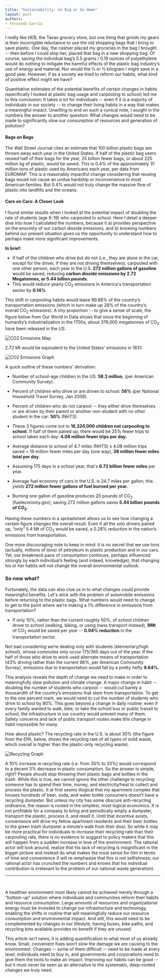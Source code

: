 ```yaml
---
title: "Sustainability: Go Big or Go Home"
layout: post
authors:
- Fernando Garcia
---
```


I really like HEB, the Texas grocery store, but one thing that grinds my gears is their incorrigible reluctance to use the old shopping bags that I bring to save plastic.
One day, the cashier placed my groceries in the bag I brought -- then before I could stop her, placed that bag in a new shopping bag.
Of course, saving the individual bag’s 5.5 grams / 0.19 ounces of polyethylene would do nothing to mitigate the harmful effects of the plastic bag industry’s use of energy and material.
Nor would the ⅓ or ½ kilogram I might save in a good year.
However, if as a society we tried to reform our habits, what kind of positive effect might we have?

Quantitative estimates of the potential benefits of certain changes in habits (specifically I looked at plastic bag usage and carpooling to school) led me to this conclusion:
It takes *a lot* for individuals -- even if it is a majority of individuals in our society -- to change their living habits in a way that makes a meaningful impact.
Unwilling to end on such a cynical note, I sought in the numbers the answer to another question:
What changes would need to be made to significantly slow our consumption of resources and generation of pollution?

#### Bags on Bags

The Wall Street Journal cites an estimate that 100 billion plastic bags are thrown away each year in the United States.
If half of the plastic bag users reused half of their bags for the year, 25 billion fewer bags, or about 225 million kg of plastic, would be saved.
This is 0.4% of the approximately 31 million tons of plastic used by Americans each year, per data from EUROMAP.
This is a reasonably impactful change considering that reusing bags would not cause an undue hardship or inconvenience to most American families.
But 0.4% would not truly change the massive flow of plastic into landfills and the oceans.

#### Cars on Cars: A Closer Look

I found similar results when I looked at the potential impact of doubling the rate of students (age 6-18) who carpooled to school.
Here I detail a deeper dive into how I calculated the numbers, because it a) provides perspective on the enormity of our carbon dioxide emissions, and b) knowing numbers behind our present situation gives us the opportunity to understand how to perhaps make more significant improvements.

**In brief**:

* If half of the children who drive but do not (i.e., they are alone in the car, except for the driver, if they are not driving themselves), carpooled with one other person, each year in the U.S.
**272 million gallons of gasoline** would be saved, reducing **carbon dioxide emissions by 2.72 Megatonnes, or 5.44 billion pounds**.
* This would reduce yearly CO<sub>2</sub> emissions in America's transportation sector by **0.14%**

This shift in carpooling habits would leave 99.86% of the country’s transportation emissions (which in turn make up 28% of the country’s overall CO<sub>2</sub> emissions).
A tiny proportion -- to give a sense of scale, the figure below from Our World in Data shows that since the beginning of humanity’s industrialization in the 1700s, about 376,000 megatonnes of CO<sub>2</sub> have been released in the US.

![CO2 Emissions Map](/images/Sustainability1.png)

2.72 Mt would be equivalent to the United States' emissions in 1831:

![CO2 Emissions Graph](/images/Sustainability2.png)

A quick outline of these numbers' derivation:

- Number of school-age children in the US: **58.3 million**, (per American Community Survey).

- Percent of children who drive or are driven to school: **56%** (per National Household Travel Survey, Jan 2008).

- Percent of children who do not carpool -- they either drive themselves  or are driven by their parent or another non-student with no other student in the car: **50%** (NHTS).

- These 3 figures come out to **16,324,000 children not carpooling to school.** If half of them paired up, there would be 25% fewer trips to school taken each day: **4.08 million fewer trips per day.**

- Average distance to school of 4.7 miles (NHTS) x 4.08 million trips saved = 19 million fewer
miles per day (one way), **38 million fewer miles total per day**.

- Assuming 175 days in a school year, that's **6.72 billion fewer miles** per year.

- Average fuel economy of cars in the U.S. is 24.7 miles per gallon; this yields **272 million fewer gallons of fuel burned per year.**

- Burning one gallon of gasoline produces 20 pounds of CO<sub>2</sub> (fueleconomy.gov), saving 272
million gallons saves **5.44 billion pounds of CO<sub>2</sub>.**


Having these numbers in a spreadsheet allows us to see how changing a certain figure changes the overall result.
Even if all the solo drivers paired up, “only” 5.4 Mt of CO<sub>2</sub> would be saved, a 0.28% reduction in the nation’s emissions from transportation.


One more discouraging note to keep in mind: it is no secret that we use tons (actually, millions of tons) of petroleum in plastic production and in our cars.
Yet, our breakneck pace of consumption continues, perhaps influenced strongly by each individual’s feeling (and indeed, knowledge), that changing his or her habits will not change the overall environmental outlook.

### So now what?

Fortunately, the data can also clue us in to what changes *could* provide meaningful benefits.
Let's stick with the problem of automobile emissions before returning to the plastic bags.
What numbers would need to change to get to the point where we’re making a 1% difference in emissions from transportation?

- If only 10%, rather than the current roughly 50%, of school children drove to school (walking, biking, or using mass transport instead), **9Mt** of CO<sub>2</sub> would be saved per year -- **0.94% reduction** in the transportation sector.


Not bad considering we’re dealing only with students (elementary/high school), whose commutes only occur 175/365 days out of the year.
If the half of those who drive to work used alternate means of transportation (43% driving rather than the current 86%, per American Community Survey), emissions due to transportation would fall by a pretty hefty **9.64%.** 

This analysis reveals the depth of change we need to make in order to meaningfully slow pollution and climate change.
A major change in habit -- doubling the number of students who carpool -- would cut barely a thousandth of the country’s emissions that stem from transportation.
To get to the one percent mark, we would need to cut the number of students who drive to school by 80%.
This goes beyond a change in daily routine; even if every family wanted to walk, bike, or take the school bus or public transit to school, the infrastructure in our country would prevent many of them.
Safety concerns and lack of public transport routes make this change in habit impossible for many.

How about plastic? The recycling rate in the U.S. is about 30% (the figure from the EPA, below, shows the recycling rate of all types of solid waste, which overall is higher than the plastic-only recycling waste).

![Recycling Graph](/images/Sustainability3.png)

A 10% increase in recycling rate (i.e. from 30% to 33%) would correspond to a decent 3% decrease in plastic consumption.
So the answer is simple, right? People should stop throwing their plastic bags and bottles in the trash.
While this is true, we cannot ignore the other challenge to recycling: someone has to spend their time, money, and electricity/heat to collect and process the plastic.
It at first seems illogical that my apartment complex that houses hundreds of beer, soda, and water bottle consumers doesn’t have a recycling dumpster.
But unless my city has some obscure anti-recycling ordinance, the reason is rooted in the simplest, most logical economics.
It is not profitable for a company to bring and periodically empty a dumpster, transport the plastic, process it, and resell it.
Until that incentive exists, convenience will drive my fellow apartment residents and their beer bottles to the green trash dumpster a minute’s walk from their door.
So while it may be more practical for individuals to increase their recycling rate than their carpooling rate, there is no evidence to suggest to policy makers that this will happen from a sudden increase in love of the environment.
The rational actor will look around, realize that his lack of recycling is insignificant in
the bigger picture and instead do what makes the most sense for him in terms of time and convenience (I will re-emphasize that this is not selfishness; our rational actor has crunched the numbers and knows that his individual contribution is irrelevant to the problem of our national waste generation).

------
<br>

A healthier environment most likely cannot be achieved merely through a “bottom-up” solution where individuals and communities reform their habits and resource consumption.
Large amounts of resources and organizational energy must be invested to change our infrastructure and technology, enabling the shifts in routine that will meaningfully reduce our resource consumption and environmental impact.
And still, this would need to be complemented by changes in our lifestyle; having buses, bike paths, and recycling bins available provides no benefit if they are unused.


This article isn’t news; it is adding quantification to what most of us already know.
Small, convenient fixes won’t slow the damage we are causing to the environment.
Changes -- some of them difficult -- need to be made at every level: individuals need to buy in, and governments and corporations need to give them the tools to make an impact.
Improving our habits can be good -- but it must never be seen as an alternative to the systematic, deep-rooted changes we truly need.
